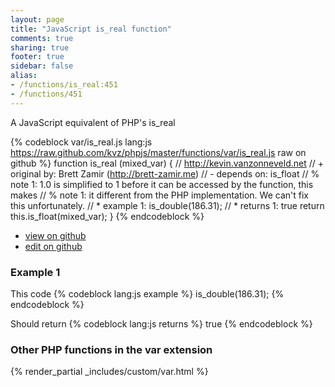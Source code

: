 ```yaml
---
layout: page
title: "JavaScript is_real function"
comments: true
sharing: true
footer: true
sidebar: false
alias:
- /functions/is_real:451
- /functions/451
---
```

<!-- Generated by Rakefile:build -->
A JavaScript equivalent of PHP's is_real

{% codeblock var/is_real.js lang:js https://raw.github.com/kvz/phpjs/master/functions/var/is_real.js raw on github %}
function is_real (mixed_var) {
  // http://kevin.vanzonneveld.net
  // +   original by: Brett Zamir (http://brett-zamir.me)
  //  -   depends on: is_float
  // %        note 1: 1.0 is simplified to 1 before it can be accessed by the function, this makes
  // %        note 1: it different from the PHP implementation. We can't fix this unfortunately.
  // *     example 1: is_double(186.31);
  // *     returns 1: true
  return this.is_float(mixed_var);
}
{% endcodeblock %}

 - [view on github](https://github.com/kvz/phpjs/blob/master/functions/var/is_real.js)
 - [edit on github](https://github.com/kvz/phpjs/edit/master/functions/var/is_real.js)

### Example 1
This code
{% codeblock lang:js example %}
is_double(186.31);
{% endcodeblock %}

Should return
{% codeblock lang:js returns %}
true
{% endcodeblock %}


### Other PHP functions in the var extension
{% render_partial _includes/custom/var.html %}
